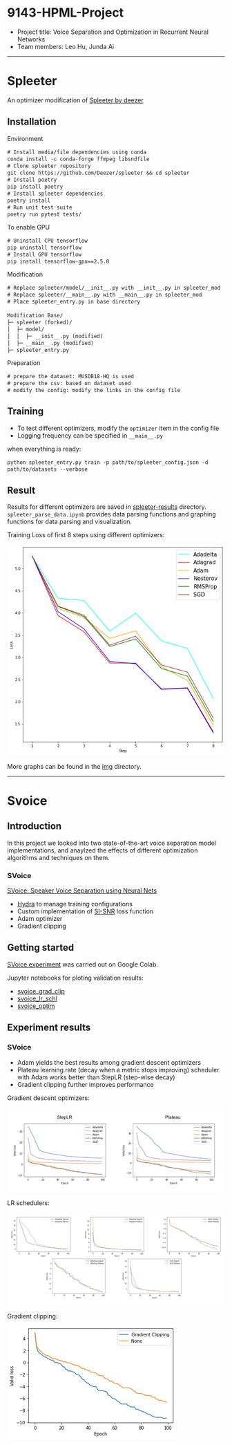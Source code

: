 # 9143-HPML-Project

- Project title: Voice Separation and Optimization in Recurrent Neural Networks
- Team members: Leo Hu, Junda Ai

---

# Spleeter

An optimizer modification of [Spleeter by deezer](https://github.com/deezer/spleeter/)

## Installation
Environment
```
# Install media/file dependencies using conda
conda install -c conda-forge ffmpeg libsndfile
# Clone spleeter repository
git clone https://github.com/Deezer/spleeter && cd spleeter
# Install poetry
pip install poetry
# Install spleeter dependencies
poetry install
# Run unit test suite
poetry run pytest tests/
```

To enable GPU
```
# Uninstall CPU tensorflow
pip uninstall tensorflow
# Install GPU tensorflow
pip install tensorflow-gpu==2.5.0
```

Modification
```
# Replace spleeter/model/__init__.py with __init__.py in spleeter_mod 
# Replace spleeter/__main__.py with __main__.py in spleeter_mod
# Place spleeter_entry.py in base directory

Modification Base/
├─ spleeter (forked)/
│  ├─ model/
│  │  ├─ __init__.py (modified)
│  ├─ __main__.py (modified)
├─ spleeter_entry.py
```

Preparation
```
# prepare the dataset: MUSDB18-HQ is used
# prepare the csv: based on dataset used
# modify the config: modify the links in the config file
```

## Training
- To test different optimizers, modify the `optimizer` item in the config file
- Logging frequency can be specified in `__main__.py`

when everything is ready:
```
python spleeter_entry.py train -p path/to/spleeter_config.json -d path/to/datasets --verbose
```

## Result
Results for different optimizers are saved in [spleeter-results](spleeter-results) directory. `spleeter_parse_data.ipynb` provides data parsing functions and graphing functions for data parsing and visualization.

Training Loss of first 8 steps using different optimizers:

![Losses](img/spleeter-optimizers-loss-8steps.png)

More graphs can be found in the [img](img) directory.

---


# Svoice
## Introduction

In this project we looked into two state-of-the-art voice separation model implementations, and anaylzed the effects of different optimization algorithms and techniques on them.

### SVoice

[SVoice: Speaker Voice Separation using Neural Nets](https://github.com/facebookresearch/svoice)

- [Hydra](https://hydra.cc/) to manage training configurations
- Custom implementation of [SI-SNR](https://arxiv.org/abs/1711.00541) loss function
- Adam optimizer
- Gradient clipping

## Getting started

[SVoice experiment](https://colab.research.google.com/drive/1B1cNeMLSL0KVs-Am1dKA5_F4E6k474_d#scrollTo=9DPpT3KiFTn2) was carried out on Google Colab.

Jupyter notebooks for ploting validation results:

- [svoice_grad_clip](svoice_grad_clip.ipynb)
- [svoice_lr_schl](svoice_lr_schl.ipynb)
- [svoice_optim](svoice_optim.ipynb)

## Experiment results

### SVoice

- Adam yields the best results among gradient descent optimizers
- Plateau learning rate (decay when a metric stops improving) scheduler with Adam works better than StepLR (step-wise decay)
- Gradient clipping further improves performance

Gradient descent optimizers:

![Optimizers](img/svoice-optim.png)

LR schedulers:

![LR schedulers](img/svoice-lr-schl.png)

Gradient clipping:

![Gradient clipping](img/svoice-gradient-clipping.png)
